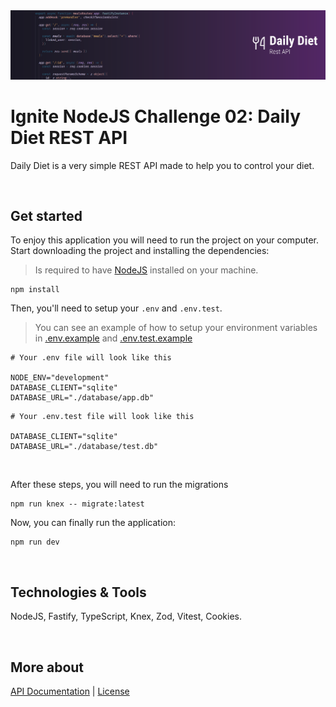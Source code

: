 <img src=".github/daily-diet-banner.svg">

# Ignite NodeJS Challenge 02: Daily Diet REST API
Daily Diet is a very simple REST API made to help you to control your diet.

<br />

## Get started
To enjoy this application you will need to run the project on your computer. Start downloading the project and installing the dependencies:

> Is required to have [NodeJS](https://nodejs.org/en) installed on your machine.

```
npm install
```

Then, you'll need to setup your `.env` and `.env.test`.

> You can see an example of how to setup your environment variables in [.env.example](https://github.com/feponiel/ignite-courses-vault/tree/main/ignite-nodejs/challenges/challenge-02/.env.example) and [.env.test.example](https://github.com/feponiel/ignite-courses-vault/tree/main/ignite-nodejs/challenges/challenge-02/.env.test.example)

```
# Your .env file will look like this

NODE_ENV="development"
DATABASE_CLIENT="sqlite"
DATABASE_URL="./database/app.db"
```
```
# Your .env.test file will look like this

DATABASE_CLIENT="sqlite"
DATABASE_URL="./database/test.db"
```

<br />

After these steps, you will need to run the migrations

```
npm run knex -- migrate:latest
```

Now, you can finally run the application:

```
npm run dev
```

<br />

## Technologies & Tools
NodeJS, Fastify, TypeScript, Knex, Zod, Vitest, Cookies.

<br />

## More about
<a href="https://github.com/feponiel/ignite-courses-vault/tree/main/ignite-nodejs/challenges/challenge-02/documentation.md">API Documentation</a> | <a href="https://opensource.org/license/mit">License</a>
